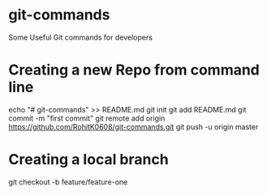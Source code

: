 # git-commands
Some Useful Git commands for developers

# Creating a new Repo from command line
echo "# git-commands" >> README.md
git init
git add README.md
git commit -m "first commit"
git remote add origin https://github.com/RohitK0608/git-commands.git
git push -u origin master

# Creating a local branch
git checkout -b feature/feature-one
